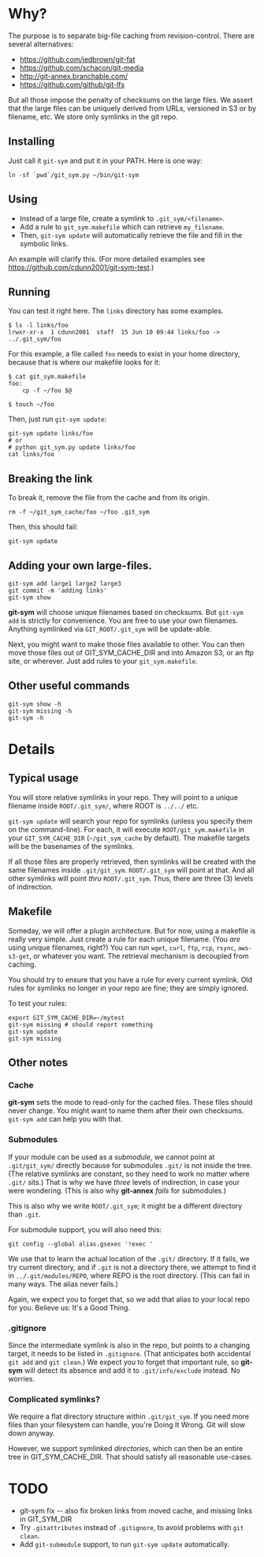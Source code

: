 # Why?
The purpose is to separate big-file caching from revision-control. There are several alternatives:

  * https://github.com/jedbrown/git-fat
  * https://github.com/schacon/git-media
  * http://git-annex.branchable.com/
  * https://github.com/github/git-lfs

But all those impose the penalty of checksums on the large files. We assert that the large files can be uniquely derived from URLs, versioned in S3 or by filename, etc. We store only symlinks in the git repo.

## Installing
Just call it `git-sym` and put it in your PATH. Here is one way:
```
ln -sf `pwd`/git_sym.py ~/bin/git-sym
```

## Using
* Instead of a large file, create a symlink to `.git_sym/<filename>`.
* Add a rule to `git_sym.makefile` which can retrieve `my_filename`.
* Then, `git-sym update` will automatically retrieve the file and fill in the symbolic links.

An example will clarify this. (For more detailed examples see
<https://github.com/cdunn2001/git-sym-test>.)

## Running
You can test it right here. The `links` directory has some examples.
```
$ ls -l links/foo
lrwxr-xr-x  1 cdunn2001  staff  15 Jun 10 09:44 links/foo -> ../.git_sym/foo
```
For this example, a file called `foo` needs to exist in your home directory,
because that is where our makefile looks for it:
```
$ cat git_sym.makefile
foo:
	cp -f ~/foo $@

$ touch ~/foo
```
Then, just run `git-sym update`:
```
git-sym update links/foo
# or
# python git_sym.py update links/foo
cat links/foo
```
## Breaking the link
To break it, remove the file from the cache and from its
origin.
```
rm -f ~/git_sym_cache/foo ~/foo .git_sym
```
Then, this should fail:
```
git-sym update
```

## Adding your own large-files.
```
git-sym add large1 large2 large3
git commit -m 'adding links'
git-sym show
```
**git-sym** will choose unique filenames based on checksums. But `git-sym add` is strictly for convenience.
You are free to use your own filenames. Anything symlinked via `GIT_ROOT/.git_sym` will be update-able.

Next, you might want to make those files available to other.
You can then move those files out of GIT_SYM_CACHE_DIR and into Amazon S3, or an ftp site, or wherever.
Just add rules to your `git_sym.makefile`.

## Other useful commands
```
git-sym show -h
git-sym missing -h
git-sym -h
```

# Details
## Typical usage
You will store relative symlinks in your repo. They will point to a unique filename inside `ROOT/.git_sym/`, where ROOT is `../../` etc.

`git-sym update` will search your repo for symlinks (unless you specify them on the command-line). For each, it will execute `ROOT/git_sym.makefile` in your `GIT_SYM_CACHE_DIR` (`~/git_sym_cache` by default). The makefile targets will be the basenames of the symlinks.

If all those files are properly retrieved, then symlinks will be created with the same filenames inside `.git/git_sym`. `ROOT/.git_sym` will point at that. And all other symlinks will point *thru* `ROOT/.git_sym`. Thus, there are three (3) levels of indirection.

## Makefile
Someday, we will offer a plugin architecture. But for now, using a makefile is really very simple. Just create a rule for each unique filename. (You *are* using unique filenames, right?) You can run `wget`, `curl`, `ftp`, `rcp`, `rsync`, `aws-s3-get`, or whatever you want. The retrieval mechanism is decoupled from caching.

You should try to ensure that you have a rule for every current symlink. Old rules for symlinks no longer in your repo are fine; they are simply ignored.

To test your rules:
```
export GIT_SYM_CACHE_DIR=~/mytest
git-sym missing # should report something
git-sym update
git-sym missing
```

## Other notes
### Cache
**git-sym** sets the mode to read-only for the cached files. These files should never change. You might want to name them after their own checksums. `git-sym add` can help you with that.
### Submodules
If your module can be used as a *submodule*, we cannot point at `.git/git_sym/` directly because for submodules `.git/` is not inside the tree. (The relative symlinks are constant, so they need to work no matter where `.git/` sits.) That is why we have *three* levels of indirection, in case your were wondering. (This is also why **git-annex** *fails* for submodules.)

This is also why we write `ROOT/.git_sym`; it might be a different directory than `.git`.

For submodule support, you will also need this:
```
git config --global alias.gsexec '!exec '
```
We use that to learn the actual location of the `.git/` directory. If it fails, we try current directory, and if `.git` is not a directory there, we attempt to find it in `../.git/modules/REPO`, where REPO is the root directory. (This can fail in many ways. The alias never fails.)

Again, we expect you to forget that, so we add that alias to your local repo for you. Believe us: It's a Good Thing.

### .gitignore
Since the intermediate symlink is also in the repo, but points to a changing target, it needs to be listed in `.gitignore`. (That anticipates both accidental `git add` and `git clean`.) We expect you to forget that important rule, so **git-sym** will detect its absence and add it to `.git/info/exclude` instead. No worries.

### Complicated symlinks?
We require a flat directory structure within `.git/git_sym`. If you need more files than your filesystem
can handle, you're Doing It Wrong. Git will slow down anyway.

However, we support symlinked *directories*, which can then be an entire tree in GIT_SYM_CACHE_DIR. That should
satisfy all reasonable use-cases.

# TODO
* git-sym fix -- also fix broken links from moved cache, and missing links in GIT_SYM_DIR
* Try `.gitattributes` instead of `.gitignore`, to avoid problems with `git clean`.
* Add `git-submodule` support, to run `git-sym update` automatically.
